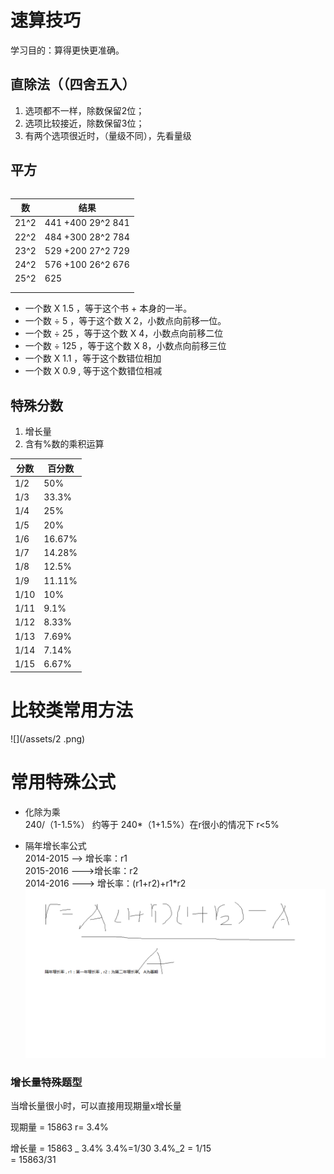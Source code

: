 # 速算技巧

学习目的：算得更快更准确。

## 直除法（（四舍五入）

1. 选项都不一样，除数保留2位；
2. 选项比较接近，除数保留3位；
3. 有两个选项很近时，（量级不同），先看量级

## 平方





|  |
| :--- |


| 数                                                   | 结果 |
| --- | --- |
| 21^2 | 441    +400   29^2   841 |
| 22^2 | 484 +300    28^2   784 |
| 23^2 | 529  +200    27^2   729 |
| 24^2 | 576  +100 26^2  676 |
| 25^2 | 625 |
|  |  |
|  |  |



* 一个数 X 1.5 ，等于这个书 + 本身的一半。
* 一个数 ÷ 5 ，等于这个数 X 2，小数点向前移一位。
* 一个数 ÷ 25 ，等于这个数 X 4，小数点向前移二位
* 一个数 ÷ 125 ，等于这个数 X 8，小数点向前移三位
* 一个数 X 1.1 ，等于这个数错位相加
* 一个数 X 0.9 , 等于这个数错位相减





## 特殊分数



1. 增长量
2. 含有%数的乘积运算

| 分数 | 百分数 |
| --- | --- |
| 1/2 | 50% |
| 1/3 | 33.3% |
| 1/4 | 25% |
| 1/5 | 20% |
| 1/6 | 16.67% |
| 1/7 | 14.28% |
| 1/8 | 12.5% |
| 1/9 | 11.11% |
| 1/10 | 10% |
| 1/11 | 9.1% |
| 1/12 | 8.33% |
| 1/13 | 7.69% |
| 1/14 | 7.14% |
| 1/15 | 6.67% |

# 比较类常用方法

![](/assets/2 .png)

# 常用特殊公式

* 化除为乘  
  240/（1-1.5%） 约等于 240\*（1+1.5%）在r很小的情况下  r&lt;5%

* 隔年增长率公式  
  2014-2015 --&gt; 增长率：r1  
  2015-2016 ---&gt;增长率：r2  
  2014-2016  ---&gt; 增长率：\(r1+r2\)+r1\*r2  
  ![](/assets/zzl.png)

### 增长量特殊题型

当增长量很小时，可以直接用现期量x增长量

现期量 = 15863   r= 3.4%

增长量 = 15863 _ 3.4%     3.4%=1/30   3.4%_2 = 1/15  
      = 15863/31

